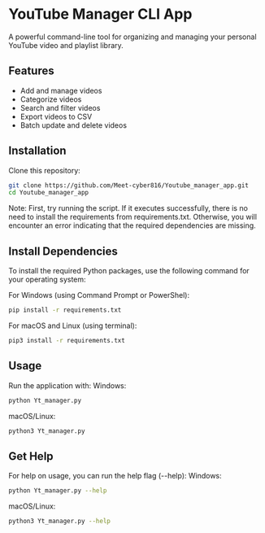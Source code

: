 # YouTube Manager CLI App

A powerful command-line tool for organizing and managing your personal YouTube video and playlist library.

## Features
- Add and manage videos
- Categorize videos
- Search and filter videos
- Export videos to CSV
- Batch update and delete videos

## Installation

Clone this repository:

```bash
git clone https://github.com/Meet-cyber816/Youtube_manager_app.git
cd Youtube_manager_app
```
Note: First, try running the script. If it executes successfully, there is no need to install the requirements from requirements.txt. Otherwise, you will encounter an error indicating that the required dependencies are missing. 
 
## Install Dependencies
To install the required Python packages, use the following command for your operating system:

For Windows (using Command Prompt or PowerShel):
```bash
pip install -r requirements.txt
```
For macOS and Linux (using terminal):
```bash
pip3 install -r requirements.txt
```

## Usage
Run the application with:
  Windows:
```bash
python Yt_manager.py
```
  macOS/Linux:
```bash
python3 Yt_manager.py
```

## Get Help
For help on usage, you can run the help flag (--help):
  Windows:
```bash
python Yt_manager.py --help
```
  macOS/Linux:
```bash
python3 Yt_manager.py --help
```
